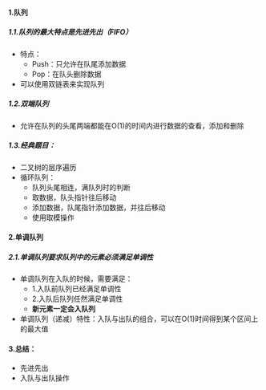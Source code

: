 #### 1.队列

##### 1.1.队列的最大特点是先进先出（FIFO）

- 特点：
  - Push：只允许在队尾添加数据
  - Pop：在队头删除数据
- 可以使用双链表来实现队列

##### 1.2.双端队列

- 允许在队列的头尾两端都能在O(1)的时间内进行数据的查看，添加和删除

##### 1.3.经典题目：

- 二叉树的层序遍历
- 循环队列：
  - 队列头尾相连，满队列时的判断
  - 取数据，队头指针往后移动
  - 添加数据，队尾指针添加数据，并往后移动
  - 使用取模操作

#### 2.单调队列

##### 2.1.单调队列要求队列中的元素必须满足单调性

- 单调队列在入队的时候，需要满足：
  - 1.入队前队列已经满足单调性
  - 2.入队后队列任然满足单调性
  - **新元素一定会入队列**
- 单调队列（递减）特性：入队与出队的组合，可以在O(1)时间得到某个区间上的最大值

#### 3.总结：

- 先进先出
- 入队与出队操作

